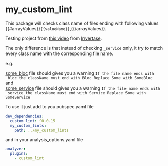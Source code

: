 # my_custom_lint

This package will checks class name of files ending with following values {{#arrayValues}}`{{valueName}}`,{{/arrayValues}}.

Testing project from [this video](https://www.youtube.com/watch?v=Okg1Os-gtbo) from [Invertase](https://invertase.io).

The only difference is that instead of checking `_service` only, it try to match every class name with the corresponding file name.

e.g.

[some_bloc](my_dart_app/some_bloc.dart) file should gives you a warning `If the file name ends with _bloc the className must end with Bloc
Replace Some with SomeBloc`<br>
and<br>
[some_service](my_dart_app/some_service.dart) file should gives you a warning `If the file name ends with _service the className must end with Service
Replace Some with SomeService`<br>


To use it just add to you pubspec.yaml file

```yaml
dev_dependencies:
  custom_lint: ^0.0.15
  my_custom_lints:
    path: ../my_custom_lints
```

and in your analysis_options.yaml file

```yaml
analyzer:
  plugins:
    - custom_lint
```